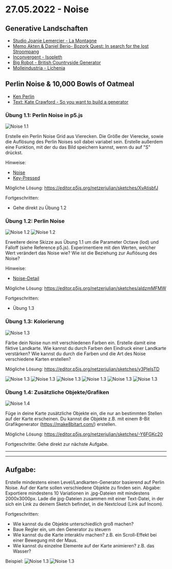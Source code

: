 # 27.05.2022 - Noise

## Generative Landschaften 

* [Studio Joanie Lemercier - La Montagne](https://joanielemercier.com/lamontagne/)
* [Memo Akten & Daniel Berio- Bozork Quest: In search for the lost Stroompang](https://vimeo.com/113106061)
* [Inconvergent - Isopleth](https://inconvergent.net/app/isopleth/)
* [Big Robot - British Countryside Generator](https://bldgblog.com/2013/04/british-countryside-generator/)
* [Molleindustria - Lichenia](https://molleindustria.org/lichenia/)


## Perlin Noise & 10,000 Bowls of Oatmeal
* [Ken Perlin](https://de.wikipedia.org/wiki/Ken_Perlin)
* [Text: Kate Crawford - So you want to build a generator](https://galaxykate0.tumblr.com/post/139774965871/so-you-want-to-build-a-generator)

### Übung 1.1: Perlin Noise in p5.js
![Noise 1.1](https://github.com/juliannetzer/zweites_studienjahr_sose_2022/blob/main/assets/1_1_PerlinNoise.jpg)

Erstelle ein Perlin Noise Grid aus Vierecken. Die Größe der Vierecke, sowie die Auflösung des Perlin Noises soll dabei variabel sein. Erstelle außerdem eine Funktion, mit der du das Bild speichern kannst, wenn du auf "S" drückst. 

Hinweise: 
* [Noise](https://p5js.org/reference/#/p5/noise)
* [Key-Pressed](https://p5js.org/reference/#/p5/keyPressed)

Mögliche Lösung: https://editor.p5js.org/netzerjulian/sketches/XvAtisbfJ

Fortgeschritten: 
* Gehe direkt zu Übung 1.2

### Übung 1.2: Perlin Noise
![Noise 1.2](https://github.com/juliannetzer/zweites_studienjahr_sose_2022/blob/main/assets/1_2_PerlinNoise_Octaves1.jpg)
![Noise 1.2](https://github.com/juliannetzer/zweites_studienjahr_sose_2022/blob/main/assets/1_2_PerlinNoise_Octaves8.jpg)

Erweitere deine Skizze aus Übung 1.1 um die Parameter Octave (lod) und Falloff (siehe Reference p5.js). Experimentiere mit den Werten, welcher Wert verändert das Noise wie? Wie ist die Beziehung zur Auflösung des Noise? 

Hinweise: 
* [Noise-Detail](https://p5js.org/reference/#/p5/noiseDetail)

Mögliche Lösung: 
https://editor.p5js.org/netzerjulian/sketches/aldzmMFMW

Fortgeschritten: 
* Übung 1.3 

### Übung 1.3: Kolorierung
![Noise 1.3](https://github.com/juliannetzer/zweites_studienjahr_sose_2022/blob/main/assets/1_3_Perlin_Noise.jpg)

Färbe dein Noise nun mit verschiedenen Farben ein. Erstelle damit eine fiktive Landkarte. Wie kannst du durch Farben den Eindruck einer Landkarte verstärken? Wie kannst du durch die Farben und die Art des Noise verschiedene Karten erstellen? 

Mögliche Lösung: 
https://editor.p5js.org/netzerjulian/sketches/y3PleIsTD

![Noise 1.3](https://github.com/juliannetzer/zweites_studienjahr_sose_2022/blob/main/assets/Maps/maps_1.jpg)
![Noise 1.3](https://github.com/juliannetzer/zweites_studienjahr_sose_2022/blob/main/assets/Maps/maps_2.jpg)
![Noise 1.3](https://github.com/juliannetzer/zweites_studienjahr_sose_2022/blob/main/assets/Maps/maps_3.jpg)
![Noise 1.3](https://github.com/juliannetzer/zweites_studienjahr_sose_2022/blob/main/assets/Maps/maps_4.jpg)
![Noise 1.3](https://github.com/juliannetzer/zweites_studienjahr_sose_2022/blob/main/assets/Maps/maps_5.jpg)
![Noise 1.3](https://github.com/juliannetzer/zweites_studienjahr_sose_2022/blob/main/assets/Maps/maps_6.jpg)

### Übung 1.4: Zusätzliche Objekte/Grafiken
![Noise 1.4](https://github.com/juliannetzer/zweites_studienjahr_sose_2022/blob/main/assets/1_4_Objekte.jpg)

Füge in deine Karte zusätzliche Objekte ein, die nur an bestimmten Stellen auf der Karte erscheinen. Du kannst die Objekte z.B. mit einem 8-Bit Grafikgenerator (https://make8bitart.com/) erstellen. 

Mögliche Lösung: 
https://editor.p5js.org/netzerjulian/sketches/-Y6FGKc20

Fortgeschritte: 
Gehe direkt zur nächste Aufgabe. 

***
***

## Aufgabe: 
Erstelle mindestens einen Level/Landkarten-Generator basierend auf Perlin Noise. Auf der Karte sollen verschiedene Objekte zu finden sein.
Abgabe: Exportiere mindestens 10 Variationen in .jpg-Dateien mit mindestens 2000x3000px. Lade die jpg-Dateien zusammen mit einer Text-Datei, in der sich ein Link zu deinem Sketch befindet, in die Nextcloud (Link auf Incom).

Fortgeschritten: 
* Wie kannst du die Objekte unterschiedlich groß machen? 
* Baue Regler ein, um den Generator zu steuern 
* Wie kannst du die Karte interaktiv machen? z.B. ein Scroll-Effekt bei einer Bewegung mit der Maus.
* Wie kannst du einzelne Elemente auf der Karte animieren? z.B. das Wasser? 

Beispiel:
![Noise 1.3](https://github.com/juliannetzer/zweites_studienjahr_sose_2022/blob/main/assets/BeispielMap.jpg)
![Noise 1.3](https://github.com/juliannetzer/zweites_studienjahr_sose_2022/blob/main/assets/BeispielMap2.jpg)





